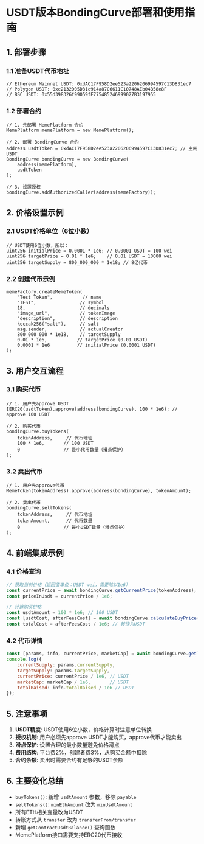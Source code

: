 # USDT版本BondingCurve部署和使用指南

## 1. 部署步骤

### 1.1 准备USDT代币地址
```solidity
// Ethereum Mainnet USDT: 0xdAC17F958D2ee523a2206206994597C13D831ec7
// Polygon USDT: 0xc2132D05D31c914a87C6611C10748AEb04B58e8F
// BSC USDT: 0x55d398326f99059fF775485246999027B3197955
```

### 1.2 部署合约
```solidity
// 1. 先部署 MemePlatform 合约
MemePlatform memePlatform = new MemePlatform();

// 2. 部署 BondingCurve 合约
address usdtToken = 0xdAC17F958D2ee523a2206206994597C13D831ec7; // 主网USDT
BondingCurve bondingCurve = new BondingCurve(
    address(memePlatform),
    usdtToken
);

// 3. 设置授权
bondingCurve.addAuthorizedCaller(address(memeFactory));
```

## 2. 价格设置示例

### 2.1 USDT价格单位（6位小数）
```solidity
// USDT使用6位小数，所以：
uint256 initialPrice = 0.0001 * 1e6; // 0.0001 USDT = 100 wei
uint256 targetPrice = 0.01 * 1e6;    // 0.01 USDT = 10000 wei
uint256 targetSupply = 800_000_000 * 1e18; // 8亿代币
```

### 2.2 创建代币示例
```solidity
memeFactory.createMemeToken(
    "Test Token",           // name
    "TEST",                // symbol
    18,                    // decimals
    "image_url",           // tokenImage
    "description",         // description
    keccak256("salt"),     // salt
    msg.sender,            // actualCreator
    800_000_000 * 1e18,    // targetSupply
    0.01 * 1e6,           // targetPrice (0.01 USDT)
    0.0001 * 1e6          // initialPrice (0.0001 USDT)
);
```

## 3. 用户交互流程

### 3.1 购买代币
```solidity
// 1. 用户先approve USDT
IERC20(usdtToken).approve(address(bondingCurve), 100 * 1e6); // approve 100 USDT

// 2. 购买代币
bondingCurve.buyTokens(
    tokenAddress,     // 代币地址
    100 * 1e6,       // 100 USDT
    0                // 最小代币数量（滑点保护）
);
```

### 3.2 卖出代币
```solidity
// 1. 用户先approve代币
MemeToken(tokenAddress).approve(address(bondingCurve), tokenAmount);

// 2. 卖出代币
bondingCurve.sellTokens(
    tokenAddress,     // 代币地址
    tokenAmount,      // 代币数量
    0                // 最小USDT数量（滑点保护）
);
```

## 4. 前端集成示例

### 4.1 价格查询
```javascript
// 获取当前价格（返回值单位：USDT wei，需要除以1e6）
const currentPrice = await bondingCurve.getCurrentPrice(tokenAddress);
const priceInUsdt = currentPrice / 1e6;

// 计算购买价格
const usdtAmount = 100 * 1e6; // 100 USDT
const [usdtCost, afterFeesCost] = await bondingCurve.calculateBuyPrice(tokenAddress, tokenAmount);
const totalCost = afterFeesCost / 1e6; // 转换为USDT
```

### 4.2 代币详情
```javascript
const [params, info, currentPrice, marketCap] = await bondingCurve.getTokenDetails(tokenAddress);
console.log({
    currentSupply: params.currentSupply,
    targetSupply: params.targetSupply,
    currentPrice: currentPrice / 1e6, // USDT
    marketCap: marketCap / 1e6,       // USDT
    totalRaised: info.totalRaised / 1e6 // USDT
});
```

## 5. 注意事项

1. **USDT精度**: USDT使用6位小数，价格计算时注意单位转换
2. **授权机制**: 用户必须先approve USDT才能购买，approve代币才能卖出
3. **滑点保护**: 设置合理的最小数量避免价格滑点
4. **费用结构**: 平台费2%，创建者费3%，从购买金额中扣除
5. **合约余额**: 卖出时需要合约有足够的USDT余额

## 6. 主要变化总结

- `buyTokens()`: 新增 `usdtAmount` 参数，移除 `payable`
- `sellTokens()`: `minEthAmount` 改为 `minUsdtAmount`
- 所有ETH相关变量改为USDT
- 转账方式从 `transfer` 改为 `transferFrom/transfer`
- 新增 `getContractUsdtBalance()` 查询函数
- MemePlatform接口需要支持ERC20代币接收 